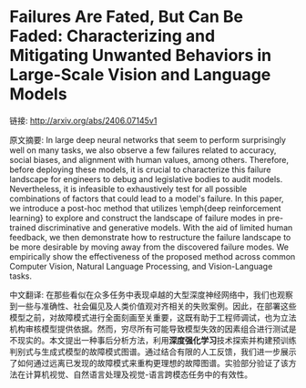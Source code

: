 # Failures Are Fated, But Can Be Faded: Characterizing and Mitigating Unwanted Behaviors in Large-Scale Vision and Language Models

链接: http://arxiv.org/abs/2406.07145v1

原文摘要:
In large deep neural networks that seem to perform surprisingly well on many
tasks, we also observe a few failures related to accuracy, social biases, and
alignment with human values, among others. Therefore, before deploying these
models, it is crucial to characterize this failure landscape for engineers to
debug and legislative bodies to audit models. Nevertheless, it is infeasible to
exhaustively test for all possible combinations of factors that could lead to a
model's failure. In this paper, we introduce a post-hoc method that utilizes
\emph{deep reinforcement learning} to explore and construct the landscape of
failure modes in pre-trained discriminative and generative models. With the aid
of limited human feedback, we then demonstrate how to restructure the failure
landscape to be more desirable by moving away from the discovered failure
modes. We empirically show the effectiveness of the proposed method across
common Computer Vision, Natural Language Processing, and Vision-Language tasks.

中文翻译:
在那些看似在众多任务中表现卓越的大型深度神经网络中，我们也观察到一些与准确性、社会偏见及人类价值观对齐相关的失败案例。因此，在部署这些模型之前，对故障模式进行全面刻画至关重要，这既有助于工程师调试，也为立法机构审核模型提供依据。然而，穷尽所有可能导致模型失效的因素组合进行测试是不现实的。本文提出一种事后分析方法，利用**深度强化学习**技术探索并构建预训练判别式与生成式模型的故障模式图谱。通过结合有限的人工反馈，我们进一步展示了如何通过远离已发现的故障模式来重构更理想的故障图谱。实验部分验证了该方法在计算机视觉、自然语言处理及视觉-语言跨模态任务中的有效性。
